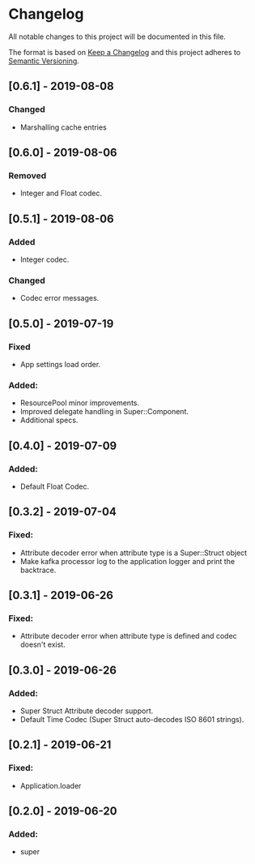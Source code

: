 # Changelog
All notable changes to this project will be documented in this file.

The format is based on [Keep a Changelog](http://keepachangelog.com/en/1.0.0/)
and this project adheres to [Semantic Versioning](http://semver.org/spec/v2.0.0.html).

## [0.6.1] - 2019-08-08
### Changed
- Marshalling cache entries

## [0.6.0] - 2019-08-06
### Removed
- Integer and Float codec.

## [0.5.1] - 2019-08-06
### Added
- Integer codec.

### Changed
- Codec error messages.

## [0.5.0] - 2019-07-19
### Fixed
- App settings load order.

### Added:
- ResourcePool minor improvements.
- Improved delegate handling in Super::Component.
- Additional specs.

## [0.4.0] - 2019-07-09
### Added:
- Default Float Codec.

## [0.3.2] - 2019-07-04
### Fixed:
- Attribute decoder error when attribute type is a Super::Struct object
- Make kafka processor log to the application logger and print the backtrace.

## [0.3.1] - 2019-06-26
### Fixed:
- Attribute decoder error when attribute type is defined and codec doesn't exist.

## [0.3.0] - 2019-06-26
### Added:
- Super Struct Attribute decoder support.
- Default Time Codec (Super Struct auto-decodes ISO 8601 strings).

## [0.2.1] - 2019-06-21
### Fixed:
- Application.loader

## [0.2.0] - 2019-06-20
### Added:
- super

